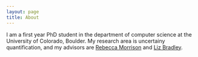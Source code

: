 ```yaml
---
layout: page
title: About
---
```


I am a first year PhD student in the department of computer science at the
University of Colorado, Boulder. My research area is uncertainy quantification, 
and my advisors are [Rebecca Morrison](https://rebeccaem.github.io)
and [Liz Bradley](https://www.cs.colorado.edu/~lizb/).
